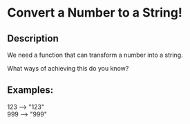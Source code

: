 # Convert a Number to a String!

## Description

We need a function that can transform a number into a string.

What ways of achieving this do you know?

## Examples:

123 --> "123"  
999 --> "999"  